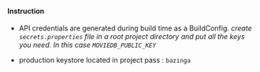 #### Instruction

- API credentials are generated during build time as a BuildConfig.
*create `secrets.properties` file in a root project directory and put all the keys you need. 
In this case `MOVIEDB_PUBLIC_KEY`*

-  production keystore located in project pass : `bazinga`